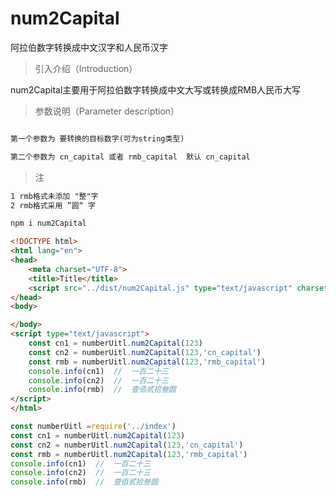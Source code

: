 # num2Capital
阿拉伯数字转换成中文汉字和人民币汉字

> 引入介绍（Introduction）

num2Capital主要用于阿拉伯数字转换成中文大写或转换成RMB人民币大写  

> 参数说明（Parameter description）

```html

第一个参数为 要转换的目标数字(可为string类型) 

第二个参数为 cn_capital 或者 rmb_capital  默认 cn_capital

```
> 注
```html
1 rmb格式未添加 "整"字 
2 rmb格式采用 ”圆“ 字
```

```javascript
npm i num2Capital
```

```html
<!DOCTYPE html>
<html lang="en">
<head>
    <meta charset="UTF-8">
    <title>Title</title>
    <script src="../dist/num2Capital.js" type="text/javascript" charset="utf-8"></script>
</head>
<body>

</body>
<script type="text/javascript">
    const cn1 = numberUitl.num2Capital(123)
    const cn2 = numberUitl.num2Capital(123,'cn_capital')
    const rmb = numberUitl.num2Capital(123,'rmb_capital')
    console.info(cn1)  //  一百二十三
    console.info(cn2)  //  一百二十三
    console.info(rmb)  //  壹佰贰拾叁圆
</script>
</html>

```  

```javascript
const numberUitl =require('../index')
const cn1 = numberUitl.num2Capital(123)
const cn2 = numberUitl.num2Capital(123,'cn_capital')
const rmb = numberUitl.num2Capital(123,'rmb_capital')
console.info(cn1)  //  一百二十三
console.info(cn2)  //  一百二十三
console.info(rmb)  //  壹佰贰拾叁圆
```
